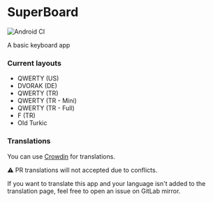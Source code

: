 # SuperBoard

![Android CI](https://github.com/frknkrc44/superboard/actions/workflows/android-ci.yml/badge.svg)

A basic keyboard app

### Current layouts

- QWERTY (US)
- DVORAK (DE)
- QWERTY (TR)
- QWERTY (TR - Mini)
- QWERTY (TR - Full)
- F (TR)
- Old Turkic

### Translations

You can use [Crowdin](https://crowdin.com/project/superboard) for translations.

⚠️ PR translations will not accepted due to conflicts.

If you want to translate this app and your language isn't added to the translation page,
feel free to open an issue on GitLab mirror.
